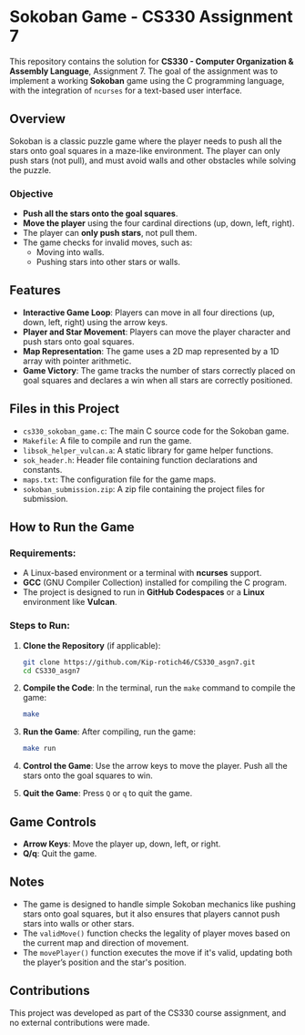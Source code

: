 
# Sokoban Game - CS330 Assignment 7

This repository contains the solution for **CS330 - Computer Organization & Assembly Language**, Assignment 7. The goal of the assignment was to implement a working **Sokoban** game using the C programming language, with the integration of `ncurses` for a text-based user interface. 

## Overview

Sokoban is a classic puzzle game where the player needs to push all the stars onto goal squares in a maze-like environment. The player can only push stars (not pull), and must avoid walls and other obstacles while solving the puzzle.

### **Objective**
- **Push all the stars onto the goal squares**.
- **Move the player** using the four cardinal directions (up, down, left, right).
- The player can **only push stars**, not pull them.
- The game checks for invalid moves, such as:
  - Moving into walls.
  - Pushing stars into other stars or walls.
  
## Features

- **Interactive Game Loop**: Players can move in all four directions (up, down, left, right) using the arrow keys.
- **Player and Star Movement**: Players can move the player character and push stars onto goal squares.
- **Map Representation**: The game uses a 2D map represented by a 1D array with pointer arithmetic.
- **Game Victory**: The game tracks the number of stars correctly placed on goal squares and declares a win when all stars are correctly positioned.

## Files in this Project

- `cs330_sokoban_game.c`: The main C source code for the Sokoban game.
- `Makefile`: A file to compile and run the game.
- `libsok_helper_vulcan.a`: A static library for game helper functions.
- `sok_header.h`: Header file containing function declarations and constants.
- `maps.txt`: The configuration file for the game maps.
- `sokoban_submission.zip`: A zip file containing the project files for submission.

## How to Run the Game

### Requirements:
- A Linux-based environment or a terminal with **ncurses** support.
- **GCC** (GNU Compiler Collection) installed for compiling the C program.
- The project is designed to run in **GitHub Codespaces** or a **Linux** environment like **Vulcan**.

### Steps to Run:

1. **Clone the Repository** (if applicable):
   ```bash
   git clone https://github.com/Kip-rotich46/CS330_asgn7.git
   cd CS330_asgn7
   ```

2. **Compile the Code**:
   In the terminal, run the `make` command to compile the game:
   ```bash
   make
   ```

3. **Run the Game**:
   After compiling, run the game:
   ```bash
   make run
   ```

4. **Control the Game**:
   Use the arrow keys to move the player. Push all the stars onto the goal squares to win.

5. **Quit the Game**:
   Press `Q` or `q` to quit the game.

## Game Controls
- **Arrow Keys**: Move the player up, down, left, or right.
- **Q/q**: Quit the game.

## Notes

- The game is designed to handle simple Sokoban mechanics like pushing stars onto goal squares, but it also ensures that players cannot push stars into walls or other stars.
- The `validMove()` function checks the legality of player moves based on the current map and direction of movement.
- The `movePlayer()` function executes the move if it's valid, updating both the player’s position and the star's position.

## Contributions

This project was developed as part of the CS330 course assignment, and no external contributions were made.

